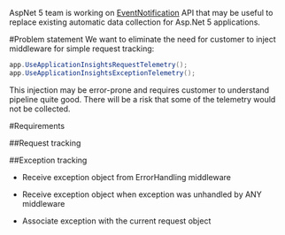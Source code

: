 AspNet 5 team is working on [EventNotification](https://github.com/aspnet/eventnotification) API that may be useful to replace existing automatic data collection for Asp.Net 5 applications.

#Problem statement
We want to eliminate the need for customer to inject middleware for simple request tracking:
``` csharp
app.UseApplicationInsightsRequestTelemetry();
app.UseApplicationInsightsExceptionTelemetry();
```
This injection may be error-prone and requires customer to understand pipeline quite good. There will be a risk that some of the telemetry would not be collected.

#Requirements

##Request tracking

##Exception tracking
- Receive exception object from ErrorHandling middleware
- Receive exception object when exception was unhandled by ANY middleware

- Associate exception with the current request object